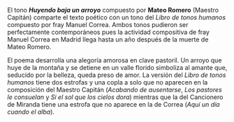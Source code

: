 El tono ***Huyendo baja un arroyo*** compuesto por **Mateo Romero** (Maestro Capitán) comparte el texto poético con un tono del _Libro de tonos humanos_ compuesto por fray Manuel Correa. Ambos tonos pudieron ser perfectamente contemporáneos pues la actividad compositiva de fray Manuel Correa en Madrid llega hasta un año después de la muerte de Mateo Romero.

El poema desarrolla una alegoría amorosa en clave pastoril. Un arroyo que huye de la montaña y se detiene en un valle florido simboliza al amante que, seducido por la belleza, queda preso de amor. La versión del _Libro de tonos humanos_ tiene dos estrofas y una copla a solo que no aparecen en la composición del Maestro Capitán (_Acabando de ausentarse_, _Los pastores le consuelan_ y _Si el sol que los cielos dora_) mientras que la del Cancionero de Miranda tiene una estrofa que no aparece en la de Correa (_Aquí un día cuando el alba_).